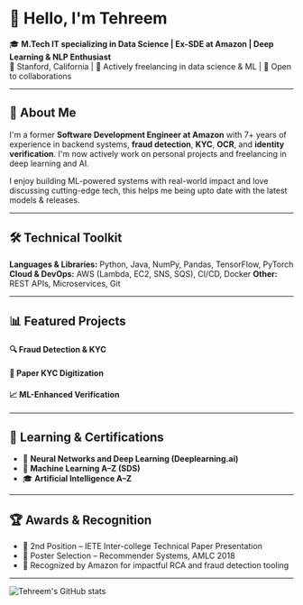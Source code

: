 # 👋 Hello, I'm Tehreem

🎓 **M.Tech IT specializing in Data Science | Ex-SDE at Amazon | Deep Learning & NLP Enthusiast**  
📍 Stanford, California | 💬 Actively freelancing in data science & ML | 🤝 Open to collaborations

---

## 🧠 About Me

I'm a former **Software Development Engineer at Amazon** with 7+ years of experience in backend systems, **fraud detection**, **KYC**, **OCR**, and **identity verification**. I'm now actively work on personal projects and freelancing in deep learning and AI.

I enjoy building ML-powered systems with real-world impact and love discussing cutting-edge tech, this helps me being upto date with the latest models & releases. 

---

## 🛠️ Technical Toolkit

**Languages & Libraries:** Python, Java, NumPy, Pandas, TensorFlow, PyTorch  
**Cloud & DevOps:** AWS (Lambda, EC2, SNS, SQS), CI/CD, Docker
**Other:** REST APIs, Microservices, Git

---

## 📊 Featured Projects

#### 🔍 Fraud Detection & KYC
#### 🧾 Paper KYC Digitization
#### 📈 ML-Enhanced Verification

---

## 🧪 Learning & Certifications

- 🧬 **Neural Networks and Deep Learning (Deeplearning.ai)**
- 🤖 **Machine Learning A–Z (SDS)**  
- 🎓 **Artificial Intelligence A–Z**  

---

## 🏆 Awards & Recognition

- 🥈 2nd Position – IETE Inter-college Technical Paper Presentation  
- 📌 Poster Selection – Recommender Systems, AMLC 2018  
- 🏅 Recognized by Amazon for impactful RCA and fraud detection tooling

---

![Tehreem's GitHub stats](https://github-readme-stats.vercel.app/api?username=tehreemab&show_icons=true&theme=gradient)
